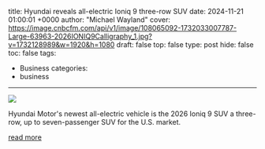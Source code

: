 title: Hyundai reveals all-electric Ioniq 9 three-row SUV
date: 2024-11-21 01:00:01 +0000
author: "Michael Wayland"
cover: https://image.cnbcfm.com/api/v1/image/108065092-1732033007787-Large-63963-2026IONIQ9Calligraphy_1.jpg?v=1732128989&w=1920&h=1080
draft: false
top: false
type: post
hide: false
toc: false
tags:
  - Business
categories:
  - business
---

![](https://image.cnbcfm.com/api/v1/image/108065092-1732033007787-Large-63963-2026IONIQ9Calligraphy_1.jpg?v=1732128989&w=1920&h=1080)

Hyundai Motor's newest all-electric vehicle is the 2026 Ioniq 9 SUV a three-row, up to seven-passenger SUV for the U.S. market.

[read more](https://www.cnbc.com/2024/11/20/hyundai-ioniq-9-electric-three-row-suv.html)
